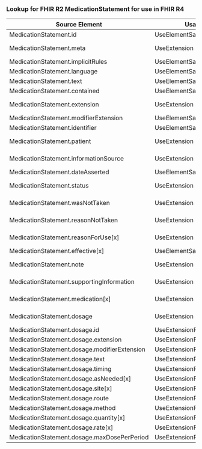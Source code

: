 ### Lookup for FHIR R2 MedicationStatement for use in FHIR R4

| Source Element | Usage | Target |
| -------------- | ----- | ------ |
| MedicationStatement.id | UseElementSameName | MedicationStatement.id |
| MedicationStatement.meta | UseExtension | http://hl7.org/fhir/1.0/StructureDefinition/extension-MedicationStatement.meta |
| MedicationStatement.implicitRules | UseElementSameName | MedicationStatement.implicitRules |
| MedicationStatement.language | UseElementSameName | MedicationStatement.language |
| MedicationStatement.text | UseElementSameName | MedicationStatement.text |
| MedicationStatement.contained | UseElementSameName | MedicationStatement.contained |
| MedicationStatement.extension | UseExtension | http://hl7.org/fhir/1.0/StructureDefinition/extension-MedicationStatement.extension |
| MedicationStatement.modifierExtension | UseElementSameName | MedicationStatement.modifierExtension |
| MedicationStatement.identifier | UseElementSameName | MedicationStatement.identifier |
| MedicationStatement.patient | UseExtension | http://hl7.org/fhir/1.0/StructureDefinition/extension-MedicationStatement.patient |
| MedicationStatement.informationSource | UseExtension | http://hl7.org/fhir/1.0/StructureDefinition/extension-MedicationStatement.informationSource |
| MedicationStatement.dateAsserted | UseElementSameName | MedicationStatement.dateAsserted |
| MedicationStatement.status | UseExtension | http://hl7.org/fhir/1.0/StructureDefinition/extension-MedicationStatement.status |
| MedicationStatement.wasNotTaken | UseExtension | http://hl7.org/fhir/1.0/StructureDefinition/extension-MedicationStatement.wasNotTaken |
| MedicationStatement.reasonNotTaken | UseExtension | http://hl7.org/fhir/1.0/StructureDefinition/extension-MedicationStatement.reasonNotTaken |
| MedicationStatement.reasonForUse[x] | UseExtension | http://hl7.org/fhir/1.0/StructureDefinition/extension-MedicationStatement.reasonForUse |
| MedicationStatement.effective[x] | UseElementSameName | MedicationStatement.effective[x] |
| MedicationStatement.note | UseExtension | http://hl7.org/fhir/1.0/StructureDefinition/extension-MedicationStatement.note |
| MedicationStatement.supportingInformation | UseExtension | http://hl7.org/fhir/1.0/StructureDefinition/extension-MedicationStatement.supportingInformation |
| MedicationStatement.medication[x] | UseExtension | http://hl7.org/fhir/1.0/StructureDefinition/extension-MedicationStatement.medication |
| MedicationStatement.dosage | UseExtension | http://hl7.org/fhir/1.0/StructureDefinition/extension-MedicationStatement.dosage |
| MedicationStatement.dosage.id | UseExtensionFromAncestor | - |
| MedicationStatement.dosage.extension | UseExtensionFromAncestor | - |
| MedicationStatement.dosage.modifierExtension | UseExtensionFromAncestor | - |
| MedicationStatement.dosage.text | UseExtensionFromAncestor | - |
| MedicationStatement.dosage.timing | UseExtensionFromAncestor | - |
| MedicationStatement.dosage.asNeeded[x] | UseExtensionFromAncestor | - |
| MedicationStatement.dosage.site[x] | UseExtensionFromAncestor | - |
| MedicationStatement.dosage.route | UseExtensionFromAncestor | - |
| MedicationStatement.dosage.method | UseExtensionFromAncestor | - |
| MedicationStatement.dosage.quantity[x] | UseExtensionFromAncestor | - |
| MedicationStatement.dosage.rate[x] | UseExtensionFromAncestor | - |
| MedicationStatement.dosage.maxDosePerPeriod | UseExtensionFromAncestor | - |
